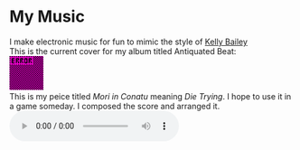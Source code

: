 # My Music
I make electronic music for fun to mimic the style of [Kelly Bailey](https://en.wikipedia.org/wiki/Kelly_Bailey_(composer))
<br>
This is the current cover for my album titled Antiquated Beat:<br>
<img src="assets/images/antiquatedbeat.png" alt="missing texture with ERROR written on it" width="60" height="60">
<br>
This is my peice titled *Mori in Conatu* meaning *Die Trying*. I hope to use it in a game someday. I composed the score and arranged it.
<br>
<audio controls>
  <source src="mori-in-conatu.mp3" type="audio/mpeg">
  Your browser does not support the audio element.
</audio>
